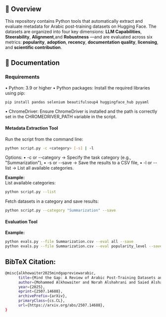 ## 📄 Overview

This repository contains Python tools that automatically extract and evaluate metadata for Arabic post-training datasets on Hugging Face. The datasets are organized into four key dimensions:  **LLM Capabilities**, **Steerability**, **Alignment**,and **Robustness** —and are evaluated across six metrics: **popularity**, **adoption**, **recency**, **documentation quality**, **licensing**, and **scientific contribution**.

## 📖 Documentation

### Requirements

•	Python: 3.9 or higher
•	Python packages: Install the required libraries using pip:
```bash
pip install pandas selenium beautifulsoup4 huggingface_hub pyyaml
```
•	ChromeDriver: Ensure ChromeDriver is installed and the path is correctly set in the CHROMEDRIVER_PATH variable in the script.
#### Metadata Extraction Tool  
Run the script from the command line:
```bash
python script.py -c <category> [-s] | -l
```
Options:
•	-c or --category → Specify the task category (e.g., "Summarization"),
•	-s or --save → Save the results to a CSV file,
•	-l or --list → List all available categories.

**Example:**  
List available categories:
```bash
python script.py --list
```
Fetch datasets in a category and save results:
```bash
python script.py --category "Summarization" --save
```

#### Evaluation Tool  
**Example:**  
```bash
python evals.py --file Summarization.csv --eval all --save
python evals.py --file Summarization.csv --eval popularity_level --save
```

## BibTeX Citation:
```bash
@misc{alkhowaiter2025mindgapreviewarabic,
      title={Mind the Gap: A Review of Arabic Post-Training Datasets and Their Limitations}, 
      author={Mohammed Alkhowaiter and Norah Alshahrani and Saied Alshahrani and Reem I. Masoud and Alaa Alzahrani and Deema Alnuhait and Emad A. Alghamdi and Khalid Almubarak},
      year={2025},
      eprint={2507.14688},
      archivePrefix={arXiv},
      primaryClass={cs.CL},
      url={https://arxiv.org/abs/2507.14688}, 
}
```
